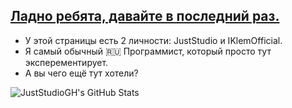 ## [Ладно ребята, давайте в последний раз.](https://youtu.be/Aky3FYDA-lw?si=1G3rNDpJL1GeXLrh&t=15)

- У этой страницы есть 2 личности: JustStudio и IKlemOfficial.
- Я самый обычный 🇷🇺 Программист, который просто тут эксперементирует.
- А вы чего ещё тут хотели?

<img src="https://github-readme-stats.vercel.app/api?username=JustStudioGH&theme=default&show_icons=true&hide_border=true&count_private=true" alt="JustStudioGH's GitHub Stats" />
